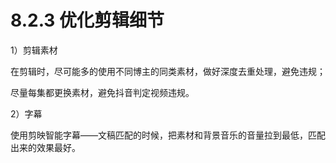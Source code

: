 # 8.2.3 优化剪辑细节

1）剪辑素材

在剪辑时，尽可能多的使用不同博主的同类素材，做好深度去重处理，避免违规；

尽量每集都更换素材，避免抖音判定视频违规。

2）字幕

使用剪映智能字幕——文稿匹配的时候，把素材和背景音乐的音量拉到最低，匹配出来的效果最好。